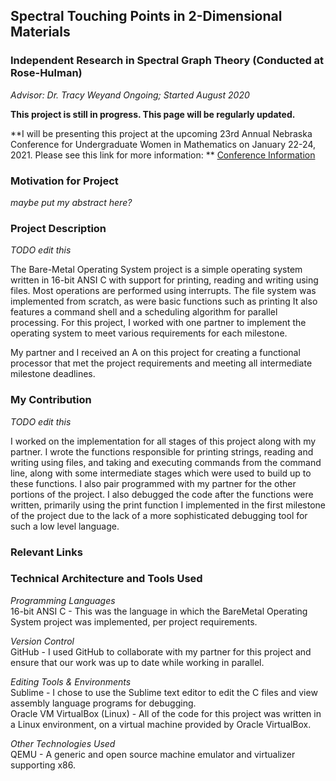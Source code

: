 ## Spectral Touching Points in 2-Dimensional Materials
### Independent Research in Spectral Graph Theory (Conducted at Rose-Hulman)
*Advisor: Dr. Tracy Weyand*
*Ongoing; Started August 2020*

**This project is still in progress. This page will be regularly updated.**

**I will be presenting this project at the upcoming 23rd Annual Nebraska Conference for Undergraduate Women in Mathematics on January 22-24, 2021. Please see this link for more information: ** <a href="https://www.math.unl.edu/~ncuwm/23rdAnnual/">Conference Information</a><br>



### Motivation for Project
*maybe put my abstract here?*

### Project Description
*TODO edit this*

The Bare-Metal Operating System project is a simple operating system written in 16-bit ANSI C with support for printing, reading and writing using files. Most operations are performed using interrupts. The file system was implemented from scratch, as were basic functions such as printing It also features a command shell and a scheduling algorithm for parallel processing. For this project, I worked with one partner to implement the operating system to meet various requirements for each milestone. 

My partner and I received an A on this project for creating a functional processor that met the project requirements and meeting all intermediate milestone deadlines. 

### My Contribution
*TODO edit this*

I worked on the implementation for all stages of this project along with my partner. I wrote the functions responsible for printing strings, reading and writing using files, and taking and executing commands from the command line, along with some intermediate stages which were used to build up to these functions. I also pair programmed with my partner for the other portions of the project. I also debugged the code after the functions were written, primarily using the print function I implemented in the first milestone of the project due to the lack of a more sophisticated debugging tool for such a low level language. 

### Relevant Links

### Technical Architecture and Tools Used
*Programming Languages* <br>
16-bit ANSI C - This was the language in which the BareMetal Operating System project was implemented, per project requirements. 

*Version Control* <br>
GitHub - I used GitHub to collaborate with my partner for this project and ensure that our work was up to date while working in parallel. <br>

*Editing Tools & Environments* <br>
Sublime - I chose to use the Sublime text editor to edit the C files and view assembly language programs for debugging. <br>
Oracle VM VirtualBox (Linux) - All of the code for this project was written in a Linux environment, on a virtual machine provided by Oracle VirtualBox. 

*Other Technologies Used* <br>
QEMU - A generic and open source machine emulator and virtualizer supporting x86.
